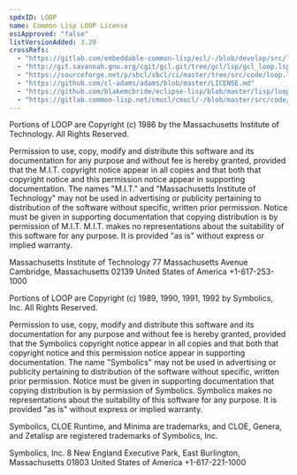 ```yaml
---
spdxID: LOOP
name: Common Lisp LOOP License
osiApproved: "false"
listVersionAdded: 3.20
crossRefs: 
  - "https://gitlab.com/embeddable-common-lisp/ecl/-/blob/develop/src/lsp/loop.lsp"
  - "http://git.savannah.gnu.org/cgit/gcl.git/tree/gcl/lsp/gcl_loop.lsp?h=Version_2_6_13pre"
  - "https://sourceforge.net/p/sbcl/sbcl/ci/master/tree/src/code/loop.lisp"
  - "https://github.com/cl-adams/adams/blob/master/LICENSE.md"
  - "https://github.com/blakemcbride/eclipse-lisp/blob/master/lisp/loop.lisp"
  - "https://gitlab.common-lisp.net/cmucl/cmucl/-/blob/master/src/code/loop.lisp"
---
```


Portions of LOOP are Copyright (c) 1986 by the Massachusetts Institute of Technology. All Rights Reserved.

Permission to use, copy, modify and distribute this software and its documentation for any purpose and without fee is hereby granted, provided that the M.I.T. copyright notice appear in all copies and that both that copyright notice and this permission notice appear in supporting documentation. The names "M.I.T." and "Massachusetts Institute of Technology" may not be used in advertising or publicity pertaining to distribution of the software without specific, written prior permission. Notice must be given in supporting documentation that copying distribution is by permission of M.I.T. M.I.T. makes no representations about the suitability of this software for any purpose. It is provided "as is" without express or implied warranty.

Massachusetts Institute of Technology 77 Massachusetts Avenue Cambridge, Massachusetts 02139 United States of America +1-617-253-1000

Portions of LOOP are Copyright (c) 1989, 1990, 1991, 1992 by Symbolics, Inc. All Rights Reserved.

Permission to use, copy, modify and distribute this software and its documentation for any purpose and without fee is hereby granted, provided that the Symbolics copyright notice appear in all copies and that both that copyright notice and this permission notice appear in supporting documentation. The name "Symbolics" may not be used in advertising or publicity pertaining to distribution of the software without specific, written prior permission. Notice must be given in supporting documentation that copying distribution is by permission of Symbolics. Symbolics makes no representations about the suitability of this software for any purpose. It is provided "as is" without express or implied warranty.

Symbolics, CLOE Runtime, and Minima are trademarks, and CLOE, Genera, and Zetalisp are registered trademarks of Symbolics, Inc.

Symbolics, Inc. 8 New England Executive Park, East Burlington, Massachusetts 01803 United States of America +1-617-221-1000

